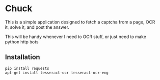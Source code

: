Chuck
=====

This is a simple application designed to fetch a captcha from a page, OCR it, solve it, and post the answer.

This will be handy whenever I need to OCR stuff, or just need to make python http bots


Installation
------------

    pip install requests
    apt-get install tesseract-ocr tesseract-ocr-eng
